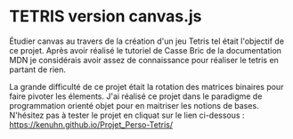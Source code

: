 # TETRIS version canvas.js


Étudier canvas au travers de la création d'un jeu Tetris tel était l'objectif de ce projet. 
Après avoir réalisé le tutoriel de Casse Bric de la documentation MDN je considérais avoir 
assez de connaissance pour réaliser le tetris en partant de rien. 

La grande difficulté de ce projet était la rotation des matrices binaires pour faire pivoter les élements.
J'ai réalisé ce projet dans le paradigme de programmation orienté objet pour en maitriser les notions de bases.
N'hésitez pas à tester le projet en cliquat sur le lien ci-dessous : https://kenuhn.github.io/Projet_Perso-Tetris/ 
